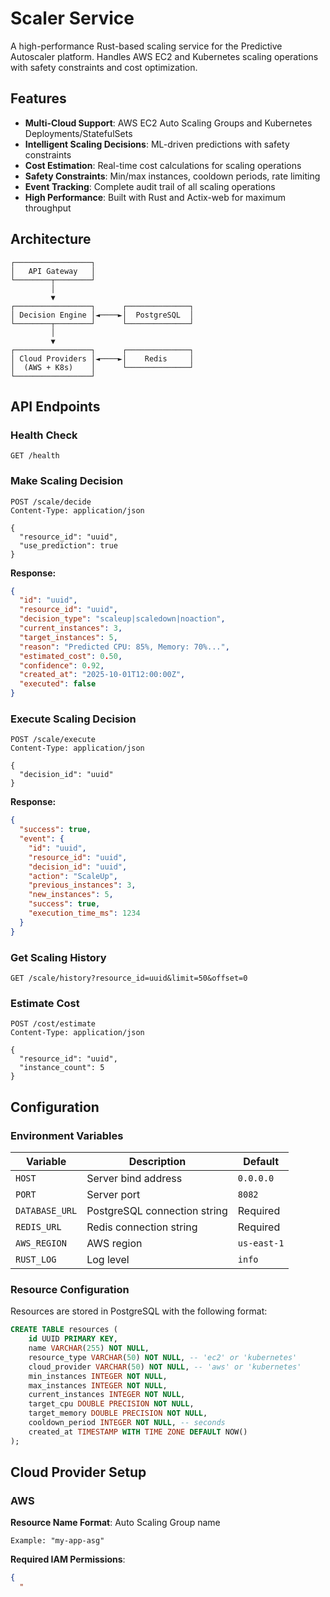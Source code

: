 # Scaler Service

A high-performance Rust-based scaling service for the Predictive Autoscaler platform. Handles AWS EC2 and Kubernetes scaling operations with safety constraints and cost optimization.

## Features

- **Multi-Cloud Support**: AWS EC2 Auto Scaling Groups and Kubernetes Deployments/StatefulSets
- **Intelligent Scaling Decisions**: ML-driven predictions with safety constraints
- **Cost Estimation**: Real-time cost calculations for scaling operations
- **Safety Constraints**: Min/max instances, cooldown periods, rate limiting
- **Event Tracking**: Complete audit trail of all scaling operations
- **High Performance**: Built with Rust and Actix-web for maximum throughput

## Architecture

```
┌─────────────────┐
│   API Gateway   │
└────────┬────────┘
         │
         ▼
┌─────────────────┐      ┌──────────────┐
│ Decision Engine │◄────►│  PostgreSQL  │
└────────┬────────┘      └──────────────┘
         │
         ▼
┌─────────────────┐      ┌──────────────┐
│ Cloud Providers │◄────►│    Redis     │
│  (AWS + K8s)    │      └──────────────┘
└─────────────────┘
```

## API Endpoints

### Health Check
```
GET /health
```

### Make Scaling Decision
```
POST /scale/decide
Content-Type: application/json

{
  "resource_id": "uuid",
  "use_prediction": true
}
```

**Response:**
```json
{
  "id": "uuid",
  "resource_id": "uuid",
  "decision_type": "scaleup|scaledown|noaction",
  "current_instances": 3,
  "target_instances": 5,
  "reason": "Predicted CPU: 85%, Memory: 70%...",
  "estimated_cost": 0.50,
  "confidence": 0.92,
  "created_at": "2025-10-01T12:00:00Z",
  "executed": false
}
```

### Execute Scaling Decision
```
POST /scale/execute
Content-Type: application/json

{
  "decision_id": "uuid"
}
```

**Response:**
```json
{
  "success": true,
  "event": {
    "id": "uuid",
    "resource_id": "uuid",
    "decision_id": "uuid",
    "action": "ScaleUp",
    "previous_instances": 3,
    "new_instances": 5,
    "success": true,
    "execution_time_ms": 1234
  }
}
```

### Get Scaling History
```
GET /scale/history?resource_id=uuid&limit=50&offset=0
```

### Estimate Cost
```
POST /cost/estimate
Content-Type: application/json

{
  "resource_id": "uuid",
  "instance_count": 5
}
```

## Configuration

### Environment Variables

| Variable | Description | Default |
|----------|-------------|---------|
| `HOST` | Server bind address | `0.0.0.0` |
| `PORT` | Server port | `8082` |
| `DATABASE_URL` | PostgreSQL connection string | Required |
| `REDIS_URL` | Redis connection string | Required |
| `AWS_REGION` | AWS region | `us-east-1` |
| `RUST_LOG` | Log level | `info` |

### Resource Configuration

Resources are stored in PostgreSQL with the following format:

```sql
CREATE TABLE resources (
    id UUID PRIMARY KEY,
    name VARCHAR(255) NOT NULL,
    resource_type VARCHAR(50) NOT NULL, -- 'ec2' or 'kubernetes'
    cloud_provider VARCHAR(50) NOT NULL, -- 'aws' or 'kubernetes'
    min_instances INTEGER NOT NULL,
    max_instances INTEGER NOT NULL,
    current_instances INTEGER NOT NULL,
    target_cpu DOUBLE PRECISION NOT NULL,
    target_memory DOUBLE PRECISION NOT NULL,
    cooldown_period INTEGER NOT NULL, -- seconds
    created_at TIMESTAMP WITH TIME ZONE DEFAULT NOW()
);
```

## Cloud Provider Setup

### AWS

**Resource Name Format**: Auto Scaling Group name
```
Example: "my-app-asg"
```

**Required IAM Permissions**:
```json
{
  "